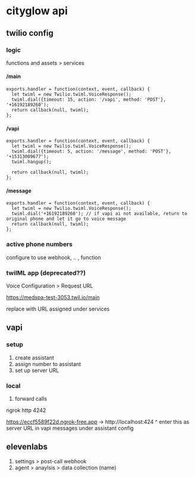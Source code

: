 # cityglow api


## twilio config

### logic

functions and assets > services

#### /main

```
exports.handler = function(context, event, callback) {
  let twiml = new Twilio.twiml.VoiceResponse();
  twiml.dial({timeout: 15, action: '/vapi', method: 'POST'}, '+16192189260');
  return callback(null, twiml);
};
```

#### /vapi

```
exports.handler = function(context, event, callback) {
  let twiml = new Twilio.twiml.VoiceResponse();
  twiml.dial({timeout: 5, action: '/message', method: 'POST'}, '+15313009677');
  twiml.hangup();

  return callback(null, twiml);
};
```

#### /message

```
exports.handler = function(context, event, callback) {
  let twiml = new Twilio.twiml.VoiceResponse();
  twiml.dial('+16192189260'); // if vapi ai not available, return to original phone and let it go to voice message
  return callback(null, twiml);
};
```

### active phone numbers

configure to use webhook, .. , function

### twilML app (deprecated??)

Voice Configuration > Request URL

https://medspa-test-3053.twil.io/main

replace with URL assigned under services


## vapi 

### setup

1. create assistant
2. assign number to assistant
3. set up server URL

### local


1. forward calls

ngrok http 4242

https://eccf5589f22d.ngrok-free.app -> http://localhost:424
^ enter this as server URL in vapi messages under assistant config

## elevenlabs

1. settings > post-call webhook
2. agent > anaylsis > data collection (name)
